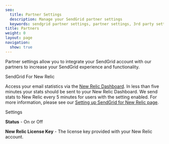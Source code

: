 ```yaml
---
seo:
  title: Partner Settings
  description: Manage your SendGrid partner settings
  keywords: sendgrid partner settings, partner settings, 3rd party settings
title: Partners
weight: 0
layout: page
navigation:
  show: true
---
```


Partner settings allow you to integrate your SendGrid account with our partners to increase your SendGrid experience and functionality.

<page-anchor el="h2">
SendGrid For New Relic
</page-anchor>

Access your email statistics via the [New Relic Dashboard](http://newrelic.com/). In less than five minutes your stats should be sent to your New Relic Dashboard. We send stats to New Relic every 5 minutes for users with the setting enabled. For more information, please see our [Setting up SendGrid for New Relic page]({{root_url}}/Classroom/Track/Collecting_Data/new_relic.html).

<page-anchor el="h3">
Settings
</page-anchor>

**Status** - On or Off

**New Relic License Key** - The license key provided with your New Relic account.
